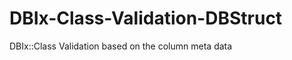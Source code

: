 DBIx-Class-Validation-DBStruct
==============================

DBIx::Class Validation based on the column meta data

